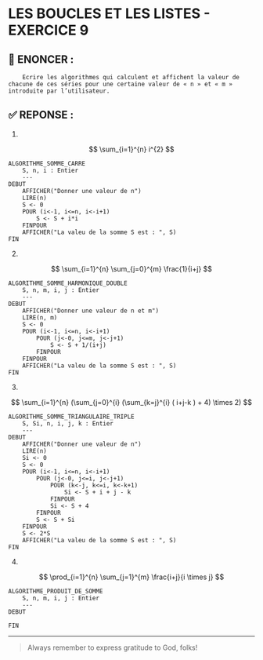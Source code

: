 # LES BOUCLES ET LES LISTES - EXERCICE 9

## 🌟 ENONCER :
```
    Ecrire les algorithmes qui calculent et affichent la valeur de chacune de ces séries pour une certaine valeur de « n » et « m » introduite par l’utilisateur.
```

## ✅ REPONSE :

1. 

```math

\sum_{i=1}^{n} i^{2}

```

````
ALGORITHME_SOMME_CARRE
    S, n, i : Entier
    ---
DEBUT
    AFFICHER("Donner une valeur de n")
    LIRE(n)
    S <- 0
    POUR (i<-1, i<=n, i<-i+1)
        S <- S + i*i
    FINPOUR
    AFFICHER("La valeu de la somme S est : ", S)
FIN 
````

2. 

```math

\sum_{i=1}^{n} \sum_{j=0}^{m} \frac{1}{i+j}

```

````
ALGORITHME_SOMME_HARMONIQUE_DOUBLE
    S, n, m, i, j : Entier
    ---
DEBUT
    AFFICHER("Donner une valeur de n et m")
    LIRE(n, m)
    S <- 0
    POUR (i<-1, i<=n, i<-i+1)
        POUR (j<-0, j<=m, j<-j+1)
            S <- S + 1/(i+j)
        FINPOUR
    FINPOUR
    AFFICHER("La valeu de la somme S est : ", S)
FIN 
````

3. 

```math

\sum_{i=1}^{n} (\sum_{j=0}^{i} (\sum_{k=j}^{i} ( i+j-k ) + 4) \times 2)

```

````
ALGORITHME_SOMME_TRIANGULAIRE_TRIPLE
    S, Si, n, i, j, k : Entier
    ---
DEBUT
    AFFICHER("Donner une valeur de n")
    LIRE(n)
    Si <- 0
    S <- 0
    POUR (i<-1, i<=n, i<-i+1)
        POUR (j<-0, j<=i, j<-j+1)
            POUR (k<-j, k<=i, k<-k+1)
                Si <- S + i + j - k
            FINPOUR
            Si <- S + 4 
        FINPOUR
        S <- S + Si
    FINPOUR
    S <- 2*S
    AFFICHER("La valeu de la somme S est : ", S)
FIN 
````

4. 

```math

\prod_{i=1}^{n} \sum_{j=1}^{m} \frac{i+j}{i \times j}

```

````
ALGORITHME_PRODUIT_DE_SOMME
    S, n, m, i, j : Entier
    ---
DEBUT
    
FIN 
````

--- 

> Always remember to express gratitude to God, folks!